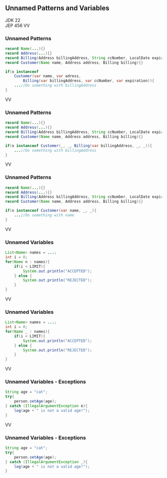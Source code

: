 ## Unnamed Patterns and Variables 

JDK 22 <br/>
JEP 456
VV

### Unnamed Patterns 

```java
record Name(...){}
record Address(...){}
record Billing(Address billingAddress, String ccNumber, LocalDate expiration){}
record Customer(Name name, Address address, Billing billing){}

if(o instanceof 
	Customer(var name, var adress, 
		Billing(var billingAddress, var ccNumber, var expiration)){
	...//Do something with billingAddress
} 
```

VV

### Unnamed Patterns 

```java
record Name(...){}
record Address(...){}
record Billing(Address billingAddress, String ccNumber, LocalDate expiration){}
record Customer(Name name, Address address, Billing billing){}

if(o instanceof Customer(_, _, Billing(var billingAddress, _, _)){
	...//Do something with billingAddress
} 
```

VV

### Unnamed Patterns 

```java
record Name(...){}
record Address(...){}
record Billing(Address billingAddress, String ccNumber, LocalDate expiration){}
record Customer(Name name, Address address, Billing billing){}

if(o instanceof Customer(var name, _, _){
	...//Do something with name
} 
```

VV

### Unnamed Variables 

```java
List<Name> names = ...;
int i = 0;
for(Name n : names){
	if(i < LIMIT){
		System.out.println("ACCEPTED");
	} else {
		System.out.println("REJECTED");
	}	
}
```

VV

### Unnamed Variables 

```java
List<Name> names = ...;
int i = 0;
for(Name _ : names){
	if(i < LIMIT){
		System.out.println("ACCEPTED");
	} else {
		System.out.println("REJECTED");
	}	
}
```

VV

### Unnamed Variables - Exceptions

```java
String age = "cat";
try{
	person.setAge(age);
} catch (IllegalArgumentException e){
	log(age + " is not a valid age!"); 
}
```

VV

### Unnamed Variables - Exceptions

```java
String age = "cat";
try{
	person.setAge(age);
} catch (IllegalArgumentException _){
	log(age + " is not a valid age!"); 
}
```